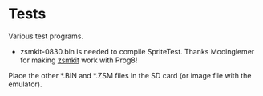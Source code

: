 # Tests
Various test programs.

- zsmkit-0830.bin is needed to compile SpriteTest. Thanks Mooinglemer for making [zsmkit](https://github.com/mooinglemur/zsmkit/tree/main) work with Prog8!

Place the other *.BIN and *.ZSM files in the SD card (or image file with the emulator).
